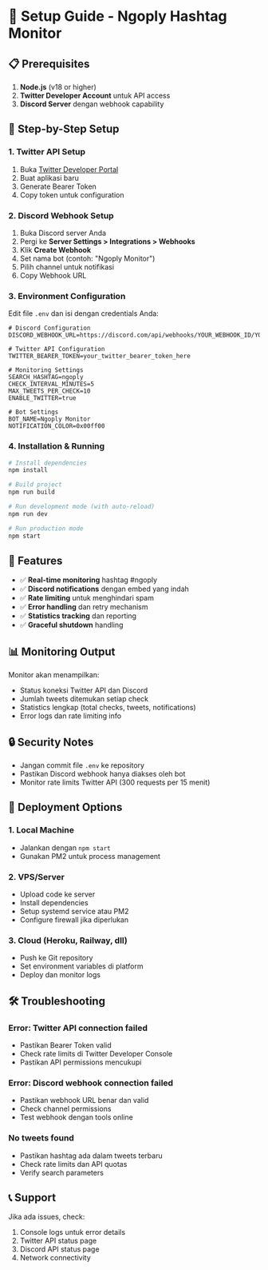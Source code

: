 # 🚀 Setup Guide - Ngoply Hashtag Monitor

## 📋 Prerequisites

1. **Node.js** (v18 or higher)
2. **Twitter Developer Account** untuk API access
3. **Discord Server** dengan webhook capability

## 🔧 Step-by-Step Setup

### 1. Twitter API Setup

1. Buka [Twitter Developer Portal](https://developer.twitter.com/)
2. Buat aplikasi baru
3. Generate Bearer Token
4. Copy token untuk configuration

### 2. Discord Webhook Setup

1. Buka Discord server Anda
2. Pergi ke **Server Settings > Integrations > Webhooks**
3. Klik **Create Webhook**
4. Set nama bot (contoh: "Ngoply Monitor")
5. Pilih channel untuk notifikasi
6. Copy Webhook URL

### 3. Environment Configuration

Edit file `.env` dan isi dengan credentials Anda:

```env
# Discord Configuration
DISCORD_WEBHOOK_URL=https://discord.com/api/webhooks/YOUR_WEBHOOK_ID/YOUR_WEBHOOK_TOKEN

# Twitter API Configuration  
TWITTER_BEARER_TOKEN=your_twitter_bearer_token_here

# Monitoring Settings
SEARCH_HASHTAG=ngoply
CHECK_INTERVAL_MINUTES=5
MAX_TWEETS_PER_CHECK=10
ENABLE_TWITTER=true

# Bot Settings
BOT_NAME=Ngoply Monitor
NOTIFICATION_COLOR=0x00ff00
```

### 4. Installation & Running

```bash
# Install dependencies
npm install

# Build project
npm run build

# Run development mode (with auto-reload)
npm run dev

# Run production mode
npm start
```

## 🎯 Features

- ✅ **Real-time monitoring** hashtag #ngoply
- ✅ **Discord notifications** dengan embed yang indah
- ✅ **Rate limiting** untuk menghindari spam
- ✅ **Error handling** dan retry mechanism
- ✅ **Statistics tracking** dan reporting
- ✅ **Graceful shutdown** handling

## 📊 Monitoring Output

Monitor akan menampilkan:
- Status koneksi Twitter API dan Discord
- Jumlah tweets ditemukan setiap check
- Statistics lengkap (total checks, tweets, notifications)
- Error logs dan rate limiting info

## 🔒 Security Notes

- Jangan commit file `.env` ke repository
- Pastikan Discord webhook hanya diakses oleh bot
- Monitor rate limits Twitter API (300 requests per 15 menit)

## 🚀 Deployment Options

### 1. Local Machine
- Jalankan dengan `npm start`
- Gunakan PM2 untuk process management

### 2. VPS/Server
- Upload code ke server
- Install dependencies
- Setup systemd service atau PM2
- Configure firewall jika diperlukan

### 3. Cloud (Heroku, Railway, dll)
- Push ke Git repository
- Set environment variables di platform
- Deploy dan monitor logs

## 🛠️ Troubleshooting

### Error: Twitter API connection failed
- Pastikan Bearer Token valid
- Check rate limits di Twitter Developer Console
- Pastikan API permissions mencukupi

### Error: Discord webhook connection failed  
- Pastikan webhook URL benar dan valid
- Check channel permissions
- Test webhook dengan tools online

### No tweets found
- Pastikan hashtag ada dalam tweets terbaru
- Check rate limits dan API quotas
- Verify search parameters

## 📞 Support

Jika ada issues, check:
1. Console logs untuk error details
2. Twitter API status page
3. Discord API status page
4. Network connectivity